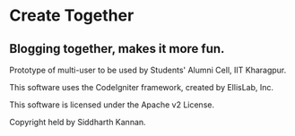 # Create Together

## Blogging together, makes it more fun.

Prototype of multi-user to be used by Students' Alumni Cell, IIT Kharagpur.

This software uses the CodeIgniter framework, created by EllisLab, Inc.

This software is licensed under the Apache v2 License.

Copyright held by Siddharth Kannan.
